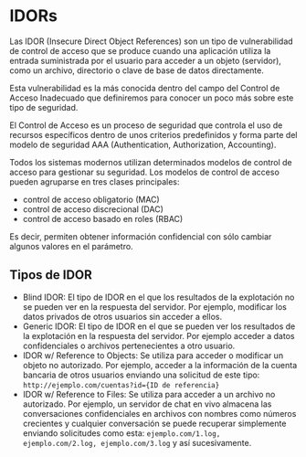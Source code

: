 # IDORs

Las IDOR (Insecure Direct Object References) son un tipo de vulnerabilidad de control de acceso que se produce cuando una aplicación utiliza la entrada suministrada por el usuario para acceder a un objeto (servidor), como un archivo, directorio o clave de base de datos directamente.&#x20;

Esta vulnerabilidad es la más conocida dentro del campo del Control de Acceso Inadecuado que definiremos para conocer un poco más sobre este tipo de seguridad.&#x20;

El Control de Acceso es un proceso de seguridad que controla el uso de recursos específicos dentro de unos criterios predefinidos y forma parte del modelo de seguridad AAA (Authentication, Authorization, Accounting).&#x20;

Todos los sistemas modernos utilizan determinados modelos de control de acceso para gestionar su seguridad. Los modelos de control de acceso pueden agruparse en tres clases principales:&#x20;

* control de acceso obligatorio (MAC)
* control de acceso discrecional (DAC)
* control de acceso basado en roles (RBAC)

Es decir, permiten obtener información confidencial con sólo cambiar algunos valores en el parámetro.

## Tipos de IDOR

* Blind IDOR: El tipo de IDOR en el que los resultados de la explotación no se pueden ver en la respuesta del servidor. Por ejemplo, modificar los datos privados de otros usuarios sin acceder a ellos.
* Generic IDOR: El tipo de IDOR en el que se pueden ver los resultados de la explotación en la respuesta del servidor. Por ejemplo acceder a datos confidenciales o archivos pertenecientes a otro usuario.
* IDOR w/ Reference to Objects: Se utiliza para acceder o modificar un objeto no autorizado. Por ejemplo, acceder a la información de la cuenta bancaria de otros usuarios enviando una solicitud de este tipo: `http://ejemplo.com/cuentas?id={ID de referencia}`
* IDOR w/ Reference to Files: Se utiliza para acceder a un archivo no autorizado. Por ejemplo, un servidor de chat en vivo almacena las conversaciones confidenciales en archivos con nombres como números crecientes y cualquier conversación se puede recuperar simplemente enviando solicitudes como esta: `ejemplo.com/1.log, ejemplo.com/2.log, ejemplo.com/3.log` y así sucesivamente.

